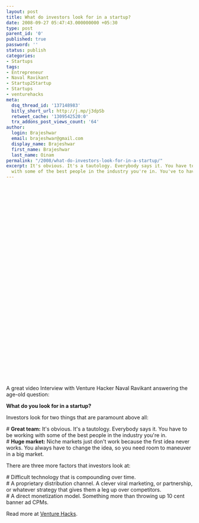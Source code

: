 ```yaml
---
layout: post
title: What do investors look for in a startup?
date: 2008-09-27 05:47:43.000000000 +05:30
type: post
parent_id: '0'
published: true
password: ''
status: publish
categories:
- Startups
tags:
- Entrepreneur
- Naval Ravikant
- Startup2Startup
- Startups
- venturehacks
meta:
  dsq_thread_id: '137148983'
  bitly_short_url: http://j.mp/j3dpSb
  retweet_cache: '1309542520:0'
  trx_addons_post_views_count: '64'
author:
  login: Brajeshwar
  email: brajeshwar@gmail.com
  display_name: Brajeshwar
  first_name: Brajeshwar
  last_name: Oinam
permalink: "/2008/what-do-investors-look-for-in-a-startup/"
excerpt: It's obvious. It's a tautology. Everybody says it. You have to be working
  with some of the best people in the industry you're in. You've to have a great team.
---
```

<p><object width="640" height="525"><param name="movie" value="http://www.youtube.com/v/_BwatxQwgNs&hl=en&fs=1&rel=0&border=1" /><param name="allowFullScreen" value="true" /><embed src="http://www.youtube.com/v/_BwatxQwgNs&hl=en&fs=1&rel=0&border=1" type="application/x-shockwave-flash" allowfullscreen="true" width="640" height="525"></embed></object></p>
<p>A great video Interview with Venture Hacker Naval Ravikant answering the age-old question:</p>
<p><strong>What do you look for in a startup?</strong></p>
<p>Investors look for two things that are paramount above all:</p>
<p># <strong>Great team:</strong> It's obvious. It's a tautology. Everybody says it. You have to be working with some of the best people in the industry you're in.<br />
# <strong>Huge market:</strong> Niche markets just don't work because the first idea never works. You always have to change the idea, so you need room to maneuver in a big market.</p>
<p>There are three more factors that investors look at:</p>
<p># Difficult technology that is compounding over time.<br />
# A proprietary distribution channel. A clever viral marketing, or partnership, or whatever strategy that gives them a leg up over competitors.<br />
# A direct monetization model. Something more than throwing up 10 cent banner ad CPMs.</p>
<p>Read more at <a href="http://venturehacks.com/articles/investment-criteria">Venture Hacks</a>.</p>

